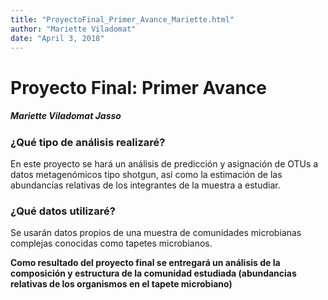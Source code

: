 ```yaml
---
title: "ProyectoFinal_Primer_Avance_Mariette.html"
author: "Mariette Viladomat"
date: "April 3, 2018"
---
```


# Proyecto Final: Primer Avance
#####   Mariette Viladomat Jasso

### ¿Qué tipo de análisis realizaré?
En este proyecto se hará un análisis de predicción y asignación de OTUs a datos metagenómicos tipo shotgun, así como la estimación de las abundancias relativas de los integrantes de la muestra a estudiar.

### ¿Qué datos utilizaré?
Se usarán datos propios de una muestra de comunidades microbianas complejas conocidas como tapetes microbianos.

__Como resultado del proyecto final se entregará un análisis de la composición y estructura de la comunidad estudiada (abundancias relativas de los organismos en el tapete microbiano)__